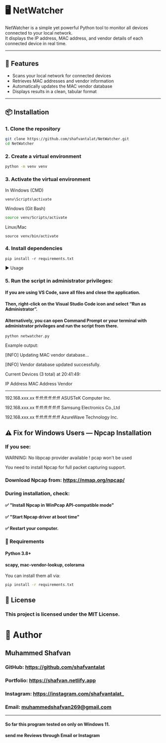 # 🖥️ NetWatcher

NetWatcher is a simple yet powerful Python tool to monitor all devices connected to your local network.  
It displays the IP address, MAC address, and vendor details of each connected device in real time.

---

## 🚀 Features
- Scans your local network for connected devices
- Retrieves MAC addresses and vendor information
- Automatically updates the MAC vendor database
- Displays results in a clean, tabular format

---

## 📦 Installation

### 1. Clone the repository
```bash
git clone https://github.com/shafvantalat/NetWatcher.git
cd NetWatcher
```

### 2. Create a virtual environment
```bash
python -m venv venv
```
### 3. Activate the virtual environment

In Windows (CMD)
```
venv\Scripts\activate
```

Windows (Git Bash)
```bash
source venv/Scripts/activate
```

Linux/Mac
```
source venv/bin/activate
```

### 4. Install dependencies
```
pip install -r requirements.txt
```

▶️ Usage
### 5. Run the script in administrator privileges:

#### If you are using VS Code, save all files and close the application.

#### Then, right-click on the Visual Studio Code icon and select “Run as Administrator”.

#### Alternatively, you can open Command Prompt or your terminal with administrator privileges and run the script from there.

```
python netwatcher.py
```
Example output:

[INFO] Updating MAC vendor database...

[INFO] Vendor database updated successfully.

Current Devices (3 total) at 20:41:49:

IP Address         MAC Address        Vendor

------------------------------------------------------------

192.168.xxx.xx    ff:ff:ff:ff:ff:ff  ASUSTeK Computer Inc.

192.168.xxx.xx    ff:ff:ff:ff:ff:ff  Samsung Electronics Co.,Ltd

192.168.xxx.xx    ff:ff:ff:ff:ff:ff  AzureWave Technology Inc.


## ⚠️ Fix for Windows Users — Npcap Installation 
### If you see:

WARNING: No libpcap provider available ! pcap won't be used

You need to install Npcap for full packet capturing support.

### Download Npcap from: https://nmap.org/npcap/

### During installation, check:

#### ✅ "Install Npcap in WinPcap API-compatible mode"

#### ✅ "Start Npcap driver at boot time"

#### ✅ Restart your computer.

### 📂 Requirements
#### Python 3.8+
#### scapy, mac-vendor-lookup, colorama

You can install them all via:
```bash
pip install -r requirements.txt
```

## 📜 License
### This project is licensed under the MIT License.


# 👤 Author

## Muhammed Shafvan

### GitHub: https://github.com/shafvantalat

### Portfolio: https://shafvan.netlify.app

### Instagram: https://instagram.com/shafvantalat_

### Email: muhammedshafvan269@gmail.com

---

####  So far this program tested on only on Windows 11.

#### send me Reviews through Email or Instagram
